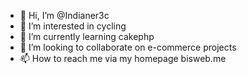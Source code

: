 - 👋 Hi, I’m @Indianer3c
- 👀 I’m interested in cycling
- 🌱 I’m currently learning cakephp
- 💞️ I’m looking to collaborate on e-commerce projects
- 📫 How to reach me via my homepage bisweb.me

<!---
Indianer3c/Indianer3c is a ✨ special ✨ repository because its `README.md` (this file) appears on your GitHub profile.
You can click the Preview link to take a look at your changes.
--->
